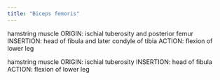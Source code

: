 ```yaml
---
title: "Biceps femoris"
---
```

hamstring muscle
ORIGIN: ischial tuberosity and posterior femur
INSERTION: head of fibula and later condyle of tibia
ACTION: flexion of lower leg

hamstring muscle
ORIGIN: ischial tuberosity
INSERTION: head of fibula
ACTION: flexion of lower leg

